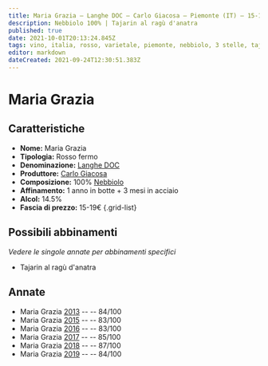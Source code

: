 ```yaml
---
title: Maria Grazia – Langhe DOC – Carlo Giacosa – Piemonte (IT) – 15-19€ – 2★-3★
description: Nebbiolo 100% | Tajarin al ragù d'anatra
published: true
date: 2021-10-01T20:13:24.845Z
tags: vino, italia, rosso, varietale, piemonte, nebbiolo, 3 stelle, tajarin al ragù d'anatra, 15-19€
editor: markdown
dateCreated: 2021-09-24T12:30:51.383Z
---
```


 # Maria Grazia

## Caratteristiche
- **Nome:** Maria Grazia
- **Tipologia:** Rosso fermo
- **Denominazione:** [Langhe DOC](/denominazioni/Italia/Piemonte/DOC/Langhe) 
- **Produttore:** [Carlo Giacosa](/produttori/Italia/Piemonte/Carlo-Giacosa)
- **Composizione:** 100% [Nebbiolo](/vitigni/Italia/bacca-nera/nebbiolo)
- **Affinamento:** 1 anno in botte + 3 mesi in acciaio 
- **Alcol:** 14.5%
- **Fascia di prezzo:** 15-19€
{.grid-list}



## Possibili abbinamenti
*Vedere le singole annate per abbinamenti specifici*

- Tajarin al ragù d'anatra

## Annate
- Maria Grazia [2013](vini/Italia/Piemonte/Carlo-Giacosa/Maria-Grazia/2013) -- <span class="star-2"></span> -- 84/100
- Maria Grazia [2015](vini/Italia/Piemonte/Carlo-Giacosa/Maria-Grazia/2015) -- <span class="star-2"></span> -- 83/100
- Maria Grazia [2016](vini/Italia/Piemonte/Carlo-Giacosa/Maria-Grazia/2016) -- <span class="star-2"></span> -- 83/100
- Maria Grazia [2017](vini/Italia/Piemonte/Carlo-Giacosa/Maria-Grazia/2017) -- <span class="star-3"></span> -- 85/100
- Maria Grazia [2018](vini/Italia/Piemonte/Carlo-Giacosa/Maria-Grazia/2018) -- <span class="star-3"></span> -- 87/100
- Maria Grazia [2019](vini/Italia/Piemonte/Carlo-Giacosa/Maria-Grazia/2019) -- <span class="star-2"></span> -- 84/100